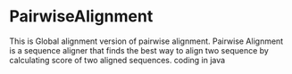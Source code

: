 # PairwiseAlignment
This is Global alignment version of pairwise alignment.
Pairwise Alignment is a sequence aligner that finds the best way to align two sequence by calculating score of two aligned sequences.
coding in java
